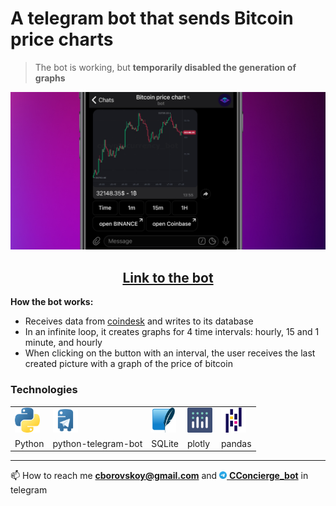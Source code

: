 # A telegram bot that sends Bitcoin price charts
> The bot is working, but **temporarily disabled the generation of graphs**

<a href="https://t.me/ccryptocurrency_bot" target="_blank">
  <img src="https://github.com/cborovskoy/cborovskoy/blob/17307616633d5fb4d2bd38643a2a3729d546a094/pics/projects/bot-bitcoin-charts.jpg" />
</a>

<h2 align="center"><a href="https://t.me/ccryptocurrency_bot" target="_blank">Link to the bot</a></h2>


**How the bot works:**
- Receives data from [coindesk](https://www.coindesk.com/coindesk-api) and writes to its database
- In an infinite loop, it creates graphs for 4 time intervals: hourly, 15 and 1 minute, and hourly
- When clicking on the button with an interval, the user receives the last created picture with a graph of the price of bitcoin

### Technologies
<table>
<tr>
  <td><img src="https://github.com/cborovskoy/cborovskoy/blob/17307616633d5fb4d2bd38643a2a3729d546a094/pics/logo_python.svg"
           alt="Logo Python" width="40" height="40"/></td>
  <td><img src="https://github.com/cborovskoy/cborovskoy/blob/17307616633d5fb4d2bd38643a2a3729d546a094/pics/logo_python-telegram-bot.png"
           alt="Logo python-telegram-bot" width="40" height="40"/></td>
  <td><img src="https://github.com/cborovskoy/cborovskoy/blob/main/pics/logo_sqlite3.svg"
           alt="Logo python-telegram-bot" width="40" height="40"/></td>
  <td><img src="https://github.com/cborovskoy/cborovskoy/blob/17307616633d5fb4d2bd38643a2a3729d546a094/pics/logo_plotly.svg"
           alt="Logo plotly" width="40" height="40"/></td>
  <td><img src="https://github.com/cborovskoy/cborovskoy/blob/17307616633d5fb4d2bd38643a2a3729d546a094/pics/logo_pandas.svg"
           alt="Logo pandas" width="40" height="40"/></td>
</tr> 
<tr>
  <td>Python</td>
  <td>python-telegram-bot</td>
  <td>SQLite</td>
  <td>plotly</td>
  <td>pandas</td>
</tr>
</table>

<hr>

📫 How to reach me **cborovskoy@gmail.com** and <a href="https://t.me/cconcierge_bot" target="_blank">
  <img src="https://github.com/cborovskoy/cborovskoy/blob/186172a344fa06712b4fafa38ac876ca4198f6c9/pics/logo_telegram.svg" width="12" height="12" />
  **CConcierge_bot**</a> in telegram 
